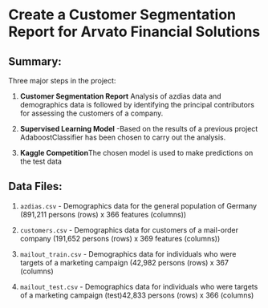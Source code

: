 # Create a Customer Segmentation Report for Arvato Financial Solutions

## Summary: 

Three major steps in the project:

1. **Customer Segmentation Report**
Analysis of azdias data and demographics data is followed by identifying the principal contributors for assessing the customers of a company.

2. **Supervised Learning Model** -Based on the results of a previous project AdaboostClassifier has been chosen to carry out the analysis.

3. **Kaggle Competition**The chosen model is used to make predictions on the test data

## Data Files: <a name="files"></a>

1. `azdias.csv` - Demographics data for the general population of Germany (891,211 persons (rows) x 366 features (columns))

2. `customers.csv` - Demographics data for customers of a mail-order company (191,652 persons (rows) x 369 features (columns))

3. `mailout_train.csv` - Demographics data for individuals who were targets of a marketing campaign (42,982 persons (rows) x 367 (columns)

4. `mailout_test.csv` - Demographics data for individuals who were targets of a marketing campaign (test)42,833 persons (rows) x 366 (columns)
